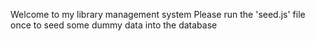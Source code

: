 Welcome to my library management system
Please run the 'seed.js' file once to seed some dummy data into the database
